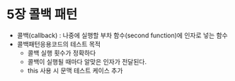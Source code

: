 # 5장 콜백 패턴
- 콜백(callback) : 나중에 실행할 부차 함수(second function)에 인자로 넣는 함수 
- 콜백패턴응용코드의 테스트 목적
    - 콜백 실행 횟수가 정확하다
    - 콜백이 실행될 때마다 알맞은 인자가 전달된다.
    - this 사용 시 문맥 테스트 케이스 추가 